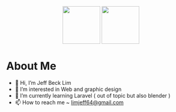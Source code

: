 <div id="header" align="center">
  <img src="https://cdna.artstation.com/p/assets/images/images/020/833/710/original/francesco-montibello-gandalf-1.gif?1569345311" width="100"/>
  <img src="https://i.giphy.com/media/1APhKdqZy7DzZMUjpj/giphy.webp" width="100"/>
</div>
 
 # About Me
 
- 👋 Hi, I’m Jeff Beck Lim
- 👀 I’m interested in Web and graphic design
- 🌱 I’m currently learning Laravel ( out of topic but also blender ) 
- 📫 How to reach me ~ limjeff64@gmail.com

<!---
JeffBeckLim/JeffBeckLim is a ✨ special ✨ repository because its `README.md` (this file) appears on your GitHub profile.
You can click the Preview link to take a look at your changes.
--->
